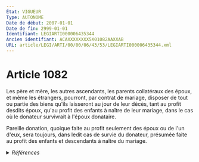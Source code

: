 ```yaml
---
État: VIGUEUR
Type: AUTONOME
Date de début: 2007-01-01
Date de fin: 2999-01-01
Identifiant: LEGIARTI000006435344
Ancien identifiant: ACAXXXXXXXX5X01082AAXXAB
URL: article/LEGI/ARTI/00/00/06/43/53/LEGIARTI000006435344.xml
---
```


<h1>Article 1082</h1>

Les père et mère, les autres ascendants, les parents collatéraux des époux, et
même les étrangers, pourront, par contrat de mariage, disposer de tout ou partie
des biens qu'ils laisseront au jour de leur décès, tant au profit desdits époux,
qu'au profit des enfants à naître de leur mariage, dans le cas où le donateur
survivrait à l'époux donataire.<br />

Pareille donation, quoique faite au profit seulement des époux ou de l'un d'eux,
sera toujours, dans ledit cas de survie du donateur, présumée faite au profit
des enfants et descendants à naître du mariage.


<details>
  <summary><em>Références</em></summary>

  <h2>Articles faisant référence à l'article</h2>
  
  <ul>
    <li>
      <a href="https://legal.tricoteuses.fr//redirection/LEGIARTI000006284843?vers=git&vers=legifrance">LOI n° 2006-728 du 23 juin 2006 portant réforme des successions et des libéralités - article 9 ENTIEREMENT_MODIF</a> MODIFICATION cible
    </li>
    <li>
      <a href="https://legal.tricoteuses.fr//redirection/LEGIARTI000006435379?vers=git&vers=legifrance">Code civil - article 1089 AUTONOME MODIFIE, en vigueur du 1804-03-21 au 2007-01-01</a> TXT_ASSOCIE cible
    </li>
    <li>
      <a href="https://legal.tricoteuses.fr//redirection/LEGIARTI000006435380?vers=git&vers=legifrance">Code civil - article 1089 AUTONOME VIGUEUR, en vigueur depuis le 2007-01-01</a> TXT_ASSOCIE cible
    </li>
  </ul>
  
  <h2>Références faites par l'article</h2>
  
  <ul>
    <li>
      2006-06-23 MODIFICATION source <a href="https://legal.tricoteuses.fr//redirection/LEGIARTI000006284843?vers=git&vers=legifrance">LOI n° 2006-728 du 23 juin 2006 portant réforme des successions et des libéralités - article 9 ENTIEREMENT_MODIF</a>
    </li>
    <li>
      2999-01-01 CITATION cible <a href="https://legal.tricoteuses.fr//redirection/LEGIARTI000006435346?vers=git&vers=legifrance">Code civil - article 1083 AUTONOME VIGUEUR, en vigueur depuis le 2007-01-01</a>
    </li>
    <li>
      2999-01-01 TXT_ASSOCIE source <a href="https://legal.tricoteuses.fr//redirection/LEGIARTI000006435379?vers=git&vers=legifrance">Code civil - article 1089 AUTONOME MODIFIE, en vigueur du 1804-03-21 au 2007-01-01</a>
    </li>
    <li>
      2999-01-01 CITATION cible <a href="https://legal.tricoteuses.fr//redirection/LEGIARTI000006435380?vers=git&vers=legifrance">Code civil - article 1089 AUTONOME VIGUEUR, en vigueur depuis le 2007-01-01</a>
    </li>
  </ul>
</details>
